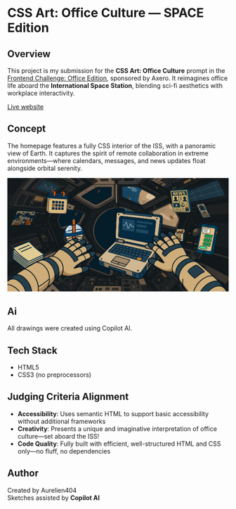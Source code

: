 # CSS Art: Office Culture — SPACE Edition

## Overview

This project is my submission for the **CSS Art: Office Culture** prompt in the [Frontend Challenge: Office Edition](https://dev.to/challenges/frontend/axero), sponsored by Axero. It reimagines office life aboard the **International Space Station**, blending sci-fi aesthetics with workplace interactivity.

[Live website](http://dev.to.aurelienj.ch)

## Concept

The homepage features a fully CSS interior of the ISS, with a panoramic view of Earth. It captures the spirit of remote collaboration in extreme environments—where calendars, messages, and news updates float alongside orbital serenity.

![Homepage](./public/screenshoot.png)

## Ai

All drawings were created using Copilot AI.

## Tech Stack

- HTML5
- CSS3 (no preprocessors)

## Judging Criteria Alignment

- **Accessibility**: Uses semantic HTML to support basic accessibility without additional frameworks
- **Creativity**: Presents a unique and imaginative interpretation of office culture—set aboard the ISS!
- **Code Quality**: Fully built with efficient, well-structured HTML and CSS only—no fluff, no dependencies

## Author

Created by Aurelien404  
Sketches assisted by **Copilot AI**
